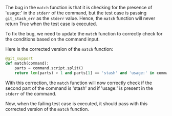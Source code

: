 The bug in the `match` function is that it is checking for the presence of 'usage:' in the `stderr` of the command, but the test case is passing `git_stash_err` as the `stderr` value. Hence, the `match` function will never return True when the test case is executed.

To fix the bug, we need to update the `match` function to correctly check for the conditions based on the command input.

Here is the corrected version of the `match` function:

```python
@git_support
def match(command):
    parts = command.script.split()
    return len(parts) > 1 and parts[1] == 'stash' and 'usage:' in command.stderr
```

With this correction, the `match` function will now correctly check if the second part of the command is 'stash' and if 'usage:' is present in the `stderr` of the command.

Now, when the failing test case is executed, it should pass with this corrected version of the `match` function.